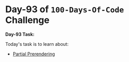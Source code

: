 
# Day-93 of `100-Days-Of-Code` Challenge

**Day-93 Task:**

Today's task is to learn about:

- [Partial Prerendering](https://nextjs.org/learn/dashboard-app/partial-prerendering)
